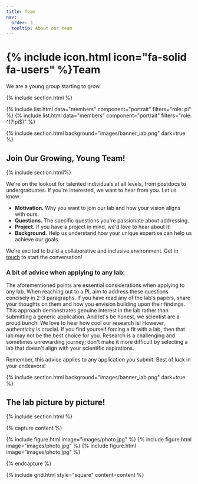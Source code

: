 ```yaml
---
title: Team
nav:
  order: 3
  tooltip: About our team
---
```


# {% include icon.html icon="fa-solid fa-users" %}Team

We are a young group starting to grow.

{% include section.html %}

{% include list.html data="members" component="portrait" filters="role: pi" %}
{% include list.html data="members" component="portrait" filters="role: ^(?!pi$)" %}

{% include section.html background="images/banner_lab.png" dark=true %}
## Join Our Growing, Young Team!
{% include section.html%}

We're on the lookout for talented individuals at all levels, from postdocs to undergraduates. If you're interested, we want to hear from you. Let us know:

- **Motivation.** Why you want to join our lab and how your vision aligns with ours.
- **Questions.** The specific questions you're passionate about addressing.
- **Project.** If you have a project in mind, we'd love to hear about it!
- **Background.** Help us understand how your unique expertise can help us achieve our goals.

We're excited to build a collaborative and inclusive environment. Get in [touch](https://nvl-lab.github.io/contact/)  to start the conversation!

### A bit of advice when applying to any lab:
The aforementioned points are essential considerations when applying to any lab. When reaching out to a PI, aim to address these questions concisely in 2-3 paragraphs. If you have read any of the lab's papers, share your thoughts on them and how you envision building upon their findings. This approach demonstrates genuine interest in the lab rather than submitting a generic application. And let's be honest, we scientist are a proud bunch. We love to hear how cool our research is! However, authenticity is crucial. If you find yourself forcing a fit with a lab, then that lab may not be the best choice for you. Research is a challenging and sometimes unrewarding journey; don't make it more difficult by selecting a lab that doesn't align with your scientific aspirations.

Remember, this advice applies to any application you submit. Best of luck in your endeavors!

{% include section.html background="images/banner_lab.png" dark=true %}

## The lab picture by picture!

{% include section.html %}

{% capture content %}

{% include figure.html image="images/photo.jpg" %}
{% include figure.html image="images/photo.jpg" %}
{% include figure.html image="images/photo.jpg" %}

{% endcapture %}

{% include grid.html style="square" content=content %}

